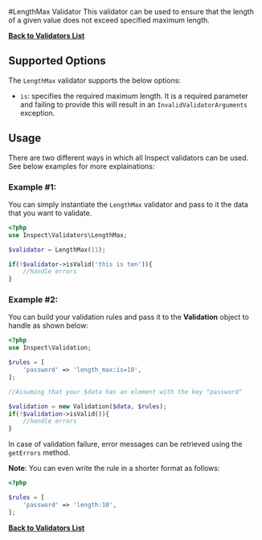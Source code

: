 #LengthMax Validator
This validator can be used to ensure that the length of a given value does not exceed specified maximum length. 

[**Back to Validators List**](./reference.md#validators-list)

## Supported Options
The `LengthMax` validator supports the below options:

* `is`: specifies the required maximum length. It is a required parameter and failing to provide this will result in an `InvalidValidatorArguments` exception.


## Usage
There are two different ways in which all Inspect validators can be used. See below examples for more explainations:

### Example #1:
You can simply instantiate the `LengthMax` validator and pass to it the data that you want to validate. 


```php
<?php
use Inspect\Validators\LengthMax;

$validator = LengthMax(11);

if(!$validator->isValid('this is ten')){ 
	//handle errors
}
```

### Example #2:
You can build your validation rules and pass it to the __Validation__ object to handle as shown below:

```php
<?php
use Inspect\Validation;

$rules = [
	'password' => 'length_max:is=10',
];

//Assuming that your $data has an element with the key "password"

$validation = new Validation($data, $rules);
if(!$validation->isValid()){
	//handle errors
}

```

In case of validation failure, error messages can be retrieved using the `getErrors` method.

__Note__: You can even write the rule in a shorter format as follows:

```php
<?php

$rules = [
	'password' => 'length:10',
];

```
[**Back to Validators List**](./reference.md#validators-list)
